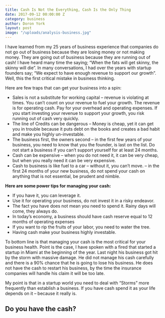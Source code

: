 ```yaml
---
title: Cash Is Not the Everything, Cash Is the Only Thing
date: 2017-09-12 00:00:00 Z
category: business
author: Doron York
layout: post
image: "/uploads/analysis-business.jpg"
---
```


I have learned from my 25 years of business experience that companies do not go out of business because they are losing money or not making money. They are going out of business because they are running out of cash!
I have heard many time the saying; “When the fats will get skinny, the skinny will die”. In many conversations, I had over the years with startup founders say; “We expect to have enough revenue to support our growth”. Well, this the first critical mistake in business thinking.

Here are few traps that can get your business into a spin:

* Sales is not a substitute for working capital – revenue is violating at times. You can’t count on your revenue to fuel your growth. The revenue is for operating cash. Pay for your overhead and operating expenses. If you start investing your revenue to support your growth, you risk running out of cash very quickly.
* The line of Credits can be dangerous – Money is cheap, yet it can get you in trouble because it puts debt on the books and creates a bad habit and make you highly un-investable.
* The business first, the owners second – in the first few years of your business, you need to know that you the founder, is last on the list. Do not start a business if you can’t support yourself for at least 24 months.
* Cash can be expensive – when you do not need it, it can be very cheap, but when you really need it can be very expensive.
* Cash to business is like fuel to a car – without it, you can’t move. – in the first 24 months of your new business, do not spend your cash on anything that is not essential, be prudent and nimble.

**Here are some power tips for managing your cash:**

* If you have it, you can leverage it.
* Use it for operating your business, do not invest it in a risky endeavor.
* The fact you have does not mean you need to spend it. Rainy days will come, they always do.
* In today’s economy, a business should have cash reserve equal to 12 months of operating expenses
* If you want to rip the fruits of your labor, you need to water the tree.
* Having cash make your business highly investable.

To bottom line is that managing your cash is the most critical for your business health. Point is the case, I have spoken with a fired that started a startup in Miami at the beginning of the year. Last night his business got hit by the storm with massive damage. He did not manage his cash carefully and there is a 90% chance that he is going to lose his business. He does not have the cash to restart his business, by the time the insurance companies will handle his claim it will be too late.

My point is that in a startup world you need to deal with “Storms” more frequently than establish a business. If you have cash spend it as your life depends on it – because it really is.

## Do you have the cash?